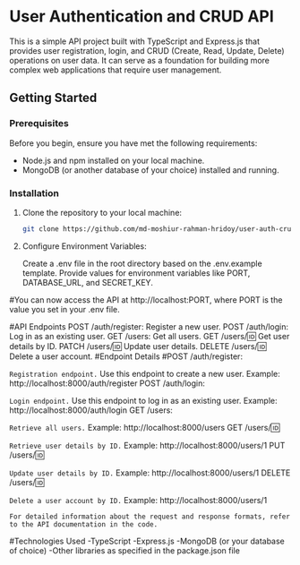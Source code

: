# User Authentication and CRUD API

This is a simple API project built with TypeScript and Express.js that provides user registration, login, and CRUD (Create, Read, Update, Delete) operations on user data. It can serve as a foundation for building more complex web applications that require user management.

## Getting Started

### Prerequisites

Before you begin, ensure you have met the following requirements:

- Node.js and npm installed on your local machine.
- MongoDB (or another database of your choice) installed and running.

### Installation

1. Clone the repository to your local machine:

   ```bash
   git clone https://github.com/md-moshiur-rahman-hridoy/user-auth-crud-api-practice-1.git

   ```

2. Configure Environment Variables:

   Create a .env file in the root directory based on the .env.example template.
   Provide values for environment variables like PORT, DATABASE_URL, and SECRET_KEY.

#You can now access the API at http://localhost:PORT, where PORT is the value you set in your .env file.

#API Endpoints
POST /auth/register: Register a new user.
POST /auth/login: Log in as an existing user.
GET /users: Get all users.
GET /users/:id: Get user details by ID.
PATCH /users/:id: Update user details.
DELETE /users/:id: Delete a user account.
#Endpoint Details
#POST /auth/register:

`Registration endpoint.`
Use this endpoint to create a new user.
Example: http://localhost:8000/auth/register
POST /auth/login:

`Login endpoint.`
Use this endpoint to log in as an existing user.
Example: http://localhost:8000/auth/login
GET /users:

`Retrieve all users.`
Example: http://localhost:8000/users
GET /users/:id:

`Retrieve user details by ID.`
Example: http://localhost:8000/users/1
PUT /users/:id:

`Update user details by ID.`
Example: http://localhost:8000/users/1
DELETE /users/:id:

`Delete a user account by ID.`
Example: http://localhost:8000/users/1

`For detailed information about the request and response formats, refer to the API documentation in the code.`

#Technologies Used
-TypeScript
-Express.js
-MongoDB (or your database of choice)
-Other libraries as specified in the package.json file
